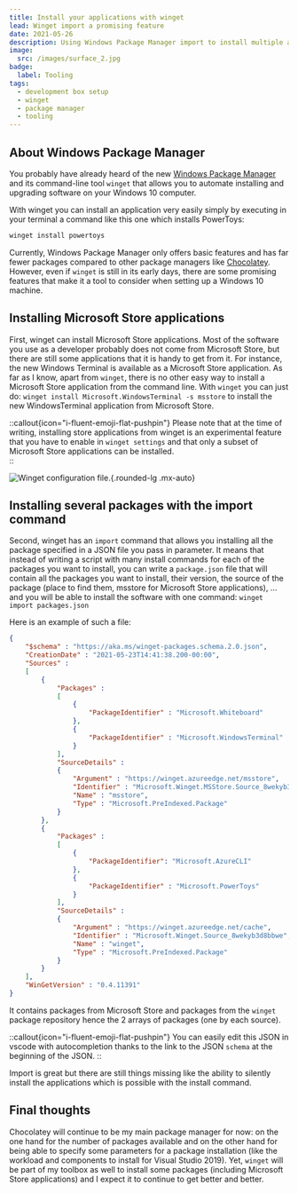 ```yaml
---
title: Install your applications with winget
lead: Winget import a promising feature
date: 2021-05-26
description: Using Windows Package Manager import to install multiple applications.
image:
  src: /images/surface_2.jpg
badge:
  label: Tooling
tags:
  - development box setup
  - winget
  - package manager
  - tooling
---
```


## About Windows Package Manager

You probably have already heard of the new [Windows Package Manager](https://docs.microsoft.com/en-us/windows/package-manager/) and its command-line tool `winget` that allows you to automate installing and upgrading software on your Windows 10 computer.

With winget you can install an application very easily simply by executing in your terminal a command like this one which installs PowerToys:
```powershell
winget install powertoys
```

Currently, Windows Package Manager only offers basic features and has far fewer packages compared to other package managers like [Chocolatey](https://chocolatey.org/). However, even if `winget` is still in its early days, there are some promising features that make it a tool to consider when setting up a Windows 10 machine.

## Installing Microsoft Store applications

First, winget can install Microsoft Store applications. Most of the software you use as a developer probably does not come from Microsoft Store, but there are still some applications that it is handy to get from it. For instance, the new Windows Terminal is available as a Microsoft Store application. As far as I know, apart from `winget`, there is no other easy way to install a Microsoft Store application from the command line. With `winget` you can just do: `winget install Microsoft.WindowsTerminal -s msstore` to install the new WindowsTerminal application from Microsoft Store.

::callout{icon="i-fluent-emoji-flat-pushpin"}
Please note that at the time of writing, installing store applications from winget is an experimental feature that you have to enable in `winget settings` and that only a subset of Microsoft Store applications can be installed.  
::

![Winget configuration file.](/posts/images/winget_import_1.png){.rounded-lg .mx-auto}

## Installing several packages with the import command

Second, winget has an `import` command that allows you installing all the package specified in a JSON file you pass in parameter. It means that instead of writing a script with many install commands for each of the packages you want to install, you can write a `package.json` file that will contain all the packages you want to install, their version, the source of the package (place to find them, msstore for Microsoft Store applications), ... and you will be able to install the software with one command: `winget import packages.json`

Here is an example of such a file:
```json
{
	"$schema" : "https://aka.ms/winget-packages.schema.2.0.json",
	"CreationDate" : "2021-05-23T14:41:38.200-00:00",
	"Sources" : 
	[
		{
			"Packages" : 
			[
				{
					"PackageIdentifier" : "Microsoft.Whiteboard"
				},
				{
					"PackageIdentifier" : "Microsoft.WindowsTerminal"	
				}
			],
			"SourceDetails" : 
			{
				"Argument" : "https://winget.azureedge.net/msstore",
				"Identifier" : "Microsoft.Winget.MSStore.Source_8wekyb3d8bbwe",
				"Name" : "msstore",
				"Type" : "Microsoft.PreIndexed.Package"
			}
		},
		{
			"Packages" : 
			[
				{
					"PackageIdentifier": "Microsoft.AzureCLI"
				},
				{
					"PackageIdentifier" : "Microsoft.PowerToys"
				}
			],
			"SourceDetails" : 
			{
				"Argument" : "https://winget.azureedge.net/cache",
				"Identifier" : "Microsoft.Winget.Source_8wekyb3d8bbwe",
				"Name" : "winget",
				"Type" : "Microsoft.PreIndexed.Package"
			}
		}
	],
	"WinGetVersion" : "0.4.11391"
}
```
It contains packages from Microsoft Store and packages from the `winget` package repository hence the 2 arrays of packages (one by each source).

::callout{icon="i-fluent-emoji-flat-pushpin"}
You can easily edit this JSON in vscode with autocompletion thanks to the link to the JSON `schema` at the beginning of the JSON.
::

Import is great but there are still things missing like the ability to silently install the applications which is possible with the install command.

## Final thoughts

Chocolatey will continue to be my main package manager for now: on the one hand for the number of packages available and on the other hand for being able to specify some parameters for a package installation (like the workload and components to install for Visual Studio 2019). Yet, `winget` will be part of my toolbox as well to install some packages (including Microsoft Store applications) and I expect it to continue to get better and better.